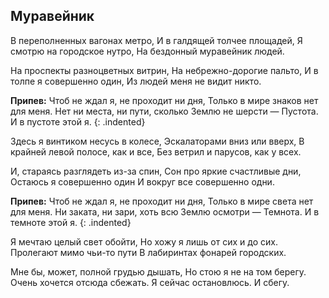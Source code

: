 ﻿---
layout: lyrics
---

## Муравейник

В переполненных вагонах метро,
И в галдящей толчее площадей,
Я смотрю на городское нутро,
На бездонный муравейник людей.

На проспекты разноцветных витрин,
На небрежно-дорогие пальто,
И в толпе я совершенно один,
Из людей меня не видит никто.

**Припев:**
Чтоб не ждал я, не проходит ни дня,
Только в мире знаков нет для меня.
Нет ни места, ни пути, сколько Землю не шерсти — 
Пустота. И в пустоте этой я.
{: .indented}

Здесь я винтиком несусь в колесе,
Эскалаторами вниз или вверх,
В крайней левой полосе, как и все,
Без ветрил и парусов, как у всех.

И, стараясь разглядеть из-за спин,
Сон про яркие счастливые дни,
Остаюсь я совершенно один
И вокруг все совершенно одни.

**Припев:**
Чтоб не ждал я, не проходит ни дня,
Только в мире света нет для меня.
Ни заката, ни зари, хоть всю Землю осмотри — 
Темнота. И в темноте этой я.
{: .indented}

Я мечтаю целый свет обойти,
Но хожу я лишь от сих и до сих.
Пролегают мимо чьи-то пути
В лабиринтах фонарей городских.

Мне бы, может, полной грудью дышать,
Но стою я не на том берегу.
Очень хочется отсюда сбежать.
Я сейчас остановлюсь. И сбегу.
